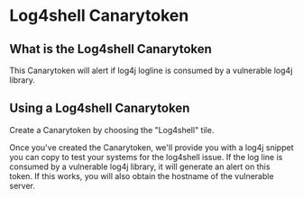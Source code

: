 # Log4shell Canarytoken

## What is the Log4shell Canarytoken

This Canarytoken will alert if log4j logline is consumed by a vulnerable log4j library.

## Using a Log4shell Canarytoken

Create a Canarytoken by choosing the "Log4shell" tile. 

Once you've created the Canarytoken, we'll provide you with a log4j snippet you can copy to test your systems for the log4shell issue.
If the log line is consumed by a vulnerable log4j library, it will generate an alert on this token.
If this works, you will also obtain the hostname of the vulnerable server.
